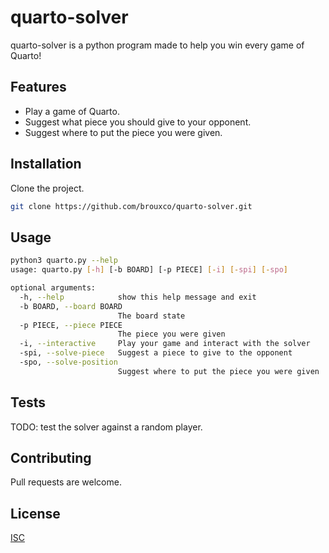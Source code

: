 # quarto-solver

quarto-solver is a python program made to help you win every game of Quarto!

## Features

- Play a game of Quarto.
- Suggest what piece you should give to your opponent.
- Suggest where to put the piece you were given.

## Installation

Clone the project.

```bash
git clone https://github.com/brouxco/quarto-solver.git
```

## Usage

```bash
python3 quarto.py --help
usage: quarto.py [-h] [-b BOARD] [-p PIECE] [-i] [-spi] [-spo]

optional arguments:
  -h, --help            show this help message and exit
  -b BOARD, --board BOARD
                        The board state
  -p PIECE, --piece PIECE
                        The piece you were given
  -i, --interactive     Play your game and interact with the solver
  -spi, --solve-piece   Suggest a piece to give to the opponent
  -spo, --solve-position
                        Suggest where to put the piece you were given

```

## Tests

TODO: test the solver against a random player.

## Contributing

Pull requests are welcome.

## License

[ISC](LICENSE)
